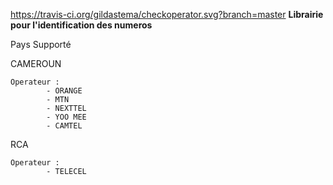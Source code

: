 https://travis-ci.org/gildastema/checkoperator.svg?branch=master
**Librairie pour l'identification des numeros** 

Pays Supporté

CAMEROUN 

    Operateur : 
            - ORANGE
            - MTN
            - NEXTTEL
            - YOO MEE
            - CAMTEL
          
RCA
    
    Operateur :
            - TELECEL            
            

